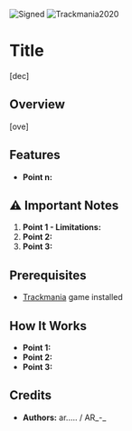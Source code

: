 ![Signed](https://img.shields.io/badge/Signed-No-FF3333)
![Trackmania2020](https://img.shields.io/badge/Game-Trackmania-blue)

# Title

[dec]

## Overview

[ove]

## Features


- **Point n:** 

## ⚠️ Important Notes

1. **Point 1 - Limitations:** 
2. **Point 2:**
3. **Point 3:**

## Prerequisites

- [Trackmania](http://trackmania.com/) game installed

## How It Works

- **Point 1:**
- **Point 2:**
- **Point 3:**

## Credits

- **Authors:** ar..... / AR_-_
